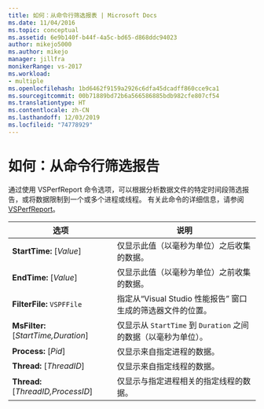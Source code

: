 ```yaml
---
title: 如何：从命令行筛选报表 | Microsoft Docs
ms.date: 11/04/2016
ms.topic: conceptual
ms.assetid: 6e9b140f-b44f-4a5c-bd65-d868ddc94023
author: mikejo5000
ms.author: mikejo
manager: jillfra
monikerRange: vs-2017
ms.workload:
- multiple
ms.openlocfilehash: 1bd6462f9159a2926c6dfa45dcadff860cce9ca1
ms.sourcegitcommit: 00b71889bd72b6a566586885bdb982cfe807cf54
ms.translationtype: HT
ms.contentlocale: zh-CN
ms.lasthandoff: 12/03/2019
ms.locfileid: "74778929"
---
```

# <a name="how-to-filter-reports-from-the-command-line"></a>如何：从命令行筛选报告
通过使用 VSPerfReport  命令选项，可以根据分析数据文件的特定时间段筛选报告，或将数据限制到一个或多个进程或线程。 有关此命令的详细信息，请参阅 [VSPerfReport](../profiling/vsperfreport.md)。

|选项|说明|
|-------------|-----------------|
|**StartTime:** [*Value*]|仅显示此值（以毫秒为单位）之后收集的数据。|
|**EndTime:** [*Value*]|仅显示此值（以毫秒为单位）之前收集的数据。|
|**FilterFile:** `VSPFFile`|指定从“Visual Studio 性能报告”  窗口生成的筛选器文件的位置。|
|**MsFilter:** [*StartTime,Duration*]|仅显示从 `StartTime` 到 `Duration` 之间的数据（以毫秒为单位）。|
|**Process:** [*Pid*]|仅显示来自指定进程的数据。|
|**Thread:** [*ThreadID*]|仅显示来自指定线程的数据。|
|**Thread:** [*ThreadID,ProcessID*]|仅显示与指定进程相关的指定线程的数据。|
